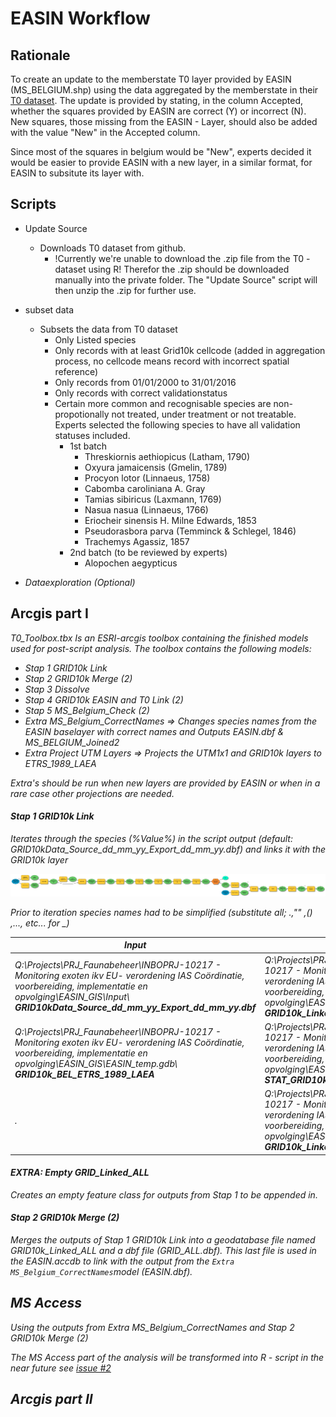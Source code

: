 # EASIN Workflow
## Rationale
To create an update to the memberstate T0 layer provided by EASIN (MS_BELGIUM.shp) using the data aggregated by the memberstate in their [T0 dataset](https://github.com/inbo/invasive-t0-occurrences). The update is provided by stating, in the column Accepted,  whether the squares provided by EASIN are correct (Y) or incorrect (N). New squares, those missing from the EASIN - Layer, should also be added with the value "New" in the Accepted column. 

Since most of the squares in belgium would be "New", experts decided it would be easier to provide EASIN with a new layer, in a similar format, for EASIN to subsitute its layer with.  

## Scripts
* Update Source 
   * Downloads T0 dataset from github. 
     * !Currently we're unable to download the .zip file from the T0 - dataset using R! Therefor the .zip should be downloaded manually into the private folder. The "Update Source" script will then unzip the .zip for further use.
* subset data 
  * Subsets the data from T0 dataset 
    * Only Listed species
    * Only records with at least Grid10k cellcode (added in aggregation process, no cellcode means record with incorrect spatial reference)
    * Only records from 01/01/2000 to 31/01/2016
    * Only records with correct validationstatus
    * Certain more common and recognisable species are non-propotionally not treated, under treatment or not treatable. Experts selected the following species to have all validation statuses included.
      * 1st batch
        * Threskiornis aethiopicus (Latham, 1790) 
        * Oxyura jamaicensis (Gmelin, 1789)
        * Procyon lotor (Linnaeus, 1758)
        * Cabomba caroliniana A. Gray
        * Tamias sibiricus (Laxmann, 1769)
        * Nasua nasua (Linnaeus, 1766)
        * Eriocheir sinensis H. Milne Edwards, 1853
        * Pseudorasbora parva (Temminck & Schlegel, 1846)
        * Trachemys Agassiz, 1857
      * 2nd batch (to be reviewed by experts)
        * Alopochen aegypticus
    
* <I> Dataexploration (Optional) </I>

## Arcgis part I

<I> T0_Toolbox.tbx
Is an ESRI-arcgis toolbox containing the finished models used for post-script analysis.
The toolbox contains the following models:

* Stap 1 GRID10k Link
* Stap 2 GRID10k Merge (2)
* Stap 3 Dissolve
* Stap 4 GRID10k EASIN and T0 Link (2)
* Stap 5 MS_Belgium_Check (2)
* Extra MS_Belgium_CorrectNames => Changes species names from the EASIN baselayer with correct names and Outputs EASIN.dbf & MS_BELGIUM_Joined2
* Extra Project UTM Layers => Projects the UTM1x1 and GRID10k layers to ETRS_1989_LAEA

Extra's should be run when new layers are provided by EASIN or when in a rare case other projections are needed.

#### Stap 1 GRID10k Link

Iterates through the species (*%Value%*) in the script output (default: GRID10kData_Source_dd_mm_yy_Export_dd_mm_yy.dbf) and links it with the GRID10k layer

![Model](Stap1.png)

Prior to iteration species names had to be simplified (substitute all; .,"" ,() ,..., etc... for _) 

Input | Output
-------|-------
Q:\Projects\PRJ_Faunabeheer\INBOPRJ-10217 - Monitoring exoten ikv EU- verordening IAS  Coördinatie, voorbereiding, implementatie en opvolging\EASIN_GIS\Input\ **GRID10kData_Source_dd_mm_yy_Export_dd_mm_yy.dbf** | Q:\Projects\PRJ_Faunabeheer\INBOPRJ-10217 - Monitoring exoten ikv EU- verordening IAS  Coördinatie, voorbereiding, implementatie en opvolging\EASIN_GIS\EASIN_temp.gdb\ **GRID10k_Linked_%Value%**
Q:\Projects\PRJ_Faunabeheer\INBOPRJ-10217 - Monitoring exoten ikv EU- verordening IAS  Coördinatie, voorbereiding, implementatie en opvolging\EASIN_GIS\EASIN_temp.gdb\ **GRID10k_BEL_ETRS_1989_LAEA** | Q:\Projects\PRJ_Faunabeheer\INBOPRJ-10217 - Monitoring exoten ikv EU- verordening IAS  Coördinatie, voorbereiding, implementatie en opvolging\EASIN_GIS\EASIN_temp.gdb\ **STAT_GRID10k_Linked_%Value%**
. | Q:\Projects\PRJ_Faunabeheer\INBOPRJ-10217 - Monitoring exoten ikv EU- verordening IAS  Coördinatie, voorbereiding, implementatie en opvolging\EASIN_GIS\temp\ **GRID10k_Linked_%Value%.shp**

#### EXTRA: Empty GRID_Linked_ALL

Creates an empty feature class for outputs from Stap 1 to be appended in. 

#### Stap 2 GRID10k Merge (2)
  
Merges the outputs of Stap 1 GRID10k Link into a geodatabase file named GRID10k_Linked_ALL and a dbf file (GRID_ALL.dbf). This last file is used in the EASIN.accdb to link with the output from the `Extra MS_Belgium_CorrectNames`model (EASIN.dbf). 



## MS Access
Using the outputs from Extra MS_Belgium_CorrectNames and Stap 2 GRID10k Merge (2) 


<I> The MS Access part of the analysis will be transformed into R - script  in the near future </I>
<I> see [issue #2](https://github.com/SanderDevisscher/EASIN/issues/2) </I>

## Arcgis part II

